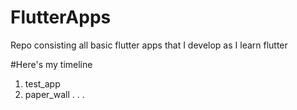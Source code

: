 # FlutterApps
Repo consisting all basic flutter apps that I develop as I learn flutter

#Here's my timeline

1. test_app
2. paper_wall
.
.
.
